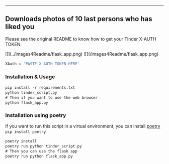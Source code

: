 <hr/>

## Downloads photos of 10 last persons who has liked you

<p>
Please see the original README to know how to get your Tinder X-AUTH TOKEN.
</p>
![](../images4Readme/flask_app.png)
![](/images4Readme/flask_app.png)

```python 
XAuth = 'PASTE X-AUTH TOKEN HERE' 
```

### Installation & Usage

```shell 
pip install -r requirements.txt
python tinder_script.py
# Then if you want to use the web browser
python flask_app.py
```

### Installation using poetry

If you want to run this script in a virtual environment, you can install [poetry](https://python-poetry.org/) `pip install poetry` 

```shell 
poetry install
poetry run python tinder_script.py
# Then you can use the flask app
poetry run python flask_app.py
```

